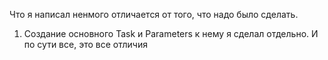Что я написал ненмого отличается от того, что надо было сделать.

1) Создание основного Task и Parameters к нему я сделал отдельно. И по сути все, это все отличия
